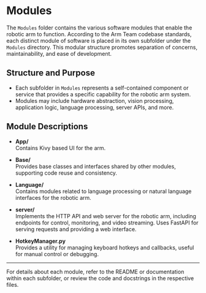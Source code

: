 # Modules

The `Modules` folder contains the various software modules that enable the robotic arm to function. According to the Arm Team codebase standards, each distinct module of software is placed in its own subfolder under the `Modules` directory. This modular structure promotes separation of concerns, maintainability, and ease of development.

## Structure and Purpose

- Each subfolder in `Modules` represents a self-contained component or service that provides a specific capability for the robotic arm system.
- Modules may include hardware abstraction, vision processing, application logic, language processing, server APIs, and more.

## Module Descriptions

- **App/**  
  Contains Kivy based UI for the arm.

- **Base/**  
  Provides base classes and interfaces shared by other modules, supporting code reuse and consistency.

- **Language/**  
  Contains modules related to language processing or natural language interfaces for the robotic arm.

- **server/**  
  Implements the HTTP API and web server for the robotic arm, including endpoints for control, monitoring, and video streaming. Uses FastAPI for serving requests and providing a web interface.

- **HotkeyManager.py**  
  Provides a utility for managing keyboard hotkeys and callbacks, useful for manual control or debugging.

---

For details about each module, refer to the README or documentation within each subfolder, or review the code and docstrings in the respective files.
